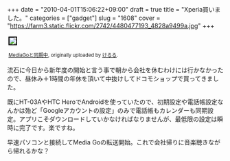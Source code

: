 +++
date = "2010-04-01T15:06:22+09:00"
draft = true
title = "Xperia買いました。"
categories = ["gadget"]
slug = "1608"
cover = "https://farm3.static.flickr.com/2742/4480477193_4828a9499a.jpg"
+++

<div style="text-align: left; padding: 3px;"><a title="photo sharing" href="https://www.flickr.com/photos/keruru/4480477193/"><img src="https://farm3.static.flickr.com/2742/4480477193_4828a9499a.jpg" style="border: solid 2px #000000;" /></a>

<span style="font-size: 0.8em; margin-top: 0px;"><a href="https://www.flickr.com/photos/keruru/4480477193/">MediaGoと同期中</a>, originally uploaded by <a href="https://www.flickr.com/people/keruru/">けるる</a>.</span>

</div>
流石に今日から新年度の開始と言う事で朝から会社を休むわけには行かなかったので、昼休み＋1時間の年休を頂いて中抜けしてドコモショップで買ってきました。

既にHT-03AやHTC HeroでAndroidを使っていたので、初期設定や電話帳設定なんかは殆ど「Googleアカウントの設定」のみで電話帳もカレンダーも同期設定。アプリこそダウンロードしていかなければなりませんが、最低限の設定は瞬時に完了です。楽ですね。

早速パソコンと接続してMedia Goの転送開始。これで会社帰りに音楽聴きながら帰れるかな？
